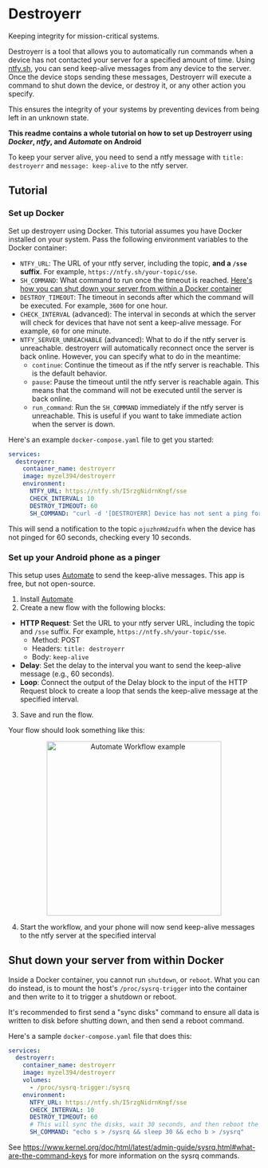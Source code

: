 # Destroyerr

Keeping integrity for mission-critical systems.

Destroyerr is a tool that allows you to automatically run commands when a device has not contacted your server for a specified amount of time. Using [ntfy.sh](https://ntfy.sh), you can send keep-alive messages from any device to the server. Once the device stops sending these messages, Destroyerr will execute a command to shut down the device, or destroy it, or any other action you specify.

This ensures the integrity of your systems by preventing devices from being left in an unknown state.

**This readme contains a whole tutorial on how to set up Destroyerr using _Docker_, _ntfy_, and _Automate_ on Android**

To keep your server alive, you need to send a ntfy message with `title: destroyerr` and `message: keep-alive` to the ntfy server.

## Tutorial

### Set up Docker

Set up destroyerr using Docker. This tutorial assumes you have Docker installed on your system.
Pass the following environment variables to the Docker container:

- `NTFY_URL`: The URL of your ntfy server, including the topic, **and a `/sse` suffix**. For example, `https://ntfy.sh/your-topic/sse`.
- `SH_COMMAND`: What command to run once the timeout is reached. [Here's how you can shut down your server from within a Docker container](#shut-down-your-server-from-within-docker)
- `DESTROY_TIMEOUT`: The timeout in seconds after which the command will be executed. For example, `3600` for one hour.
- `CHECK_INTERVAL` (advanced): The interval in seconds at which the server will check for devices that have not sent a keep-alive message. For example, `60` for one minute.
- `NTFY_SERVER_UNREACHABLE` (advanced): What to do if the ntfy server is unreachable. destroyerr will automatically reconnect once the server is back online. However, you can specify what to do in the meantime:
  - `continue`: Continue the timeout as if the ntfy server is reachable. This is the default behavior.
  - `pause`: Pause the timeout until the ntfy server is reachable again. This means that the command will not be executed until the server is back online.
  - `run_command`: Run the `SH_COMMAND` immediately if the ntfy server is unreachable. This is useful if you want to take immediate action when the server is down.

Here's an example `docker-compose.yaml` file to get you started:

```yaml
services:
  destroyerr:
    container_name: destroyerr
    image: myzel394/destroyerr
    environment:
      NTFY_URL: https://ntfy.sh/I5rzgNidrnKngf/sse
      CHECK_INTERVAL: 10
      DESTROY_TIMEOUT: 60
      SH_COMMAND: "curl -d '[DESTROYERR] Device has not sent a ping for over 60 seconds!' https://ntfy.sh/ojuzhnHdzudfn"
````

This will send a notification to the topic `ojuzhnHdzudfn` when the device has not pinged for 60 seconds, checking every 10 seconds.

### Set up your Android phone as a pinger

This setup uses [Automate](https://play.google.com/store/apps/details?id=com.llamalab.automate) to send the keep-alive messages. This app is free, but not open-source.

1. Install [Automate](https://play.google.com/store/apps/details?id=com.llamalab.automate)
2. Create a new flow with the following blocks:
  - **HTTP Request**: Set the URL to your ntfy server URL, including the topic and `/sse` suffix. For example, `https://ntfy.sh/your-topic/sse`.
    - Method: POST
    - Headers: `title: destroyerr`
    - Body: `keep-alive`
  - **Delay**: Set the delay to the interval you want to send the keep-alive message (e.g., 60 seconds).
  - **Loop**: Connect the output of the Delay block to the input of the HTTP Request block to create a loop that sends the keep-alive message at the specified interval.
3. Save and run the flow.

Your flow should look something like this:


<p align="center">
    <img src="assets/automate_workflow.png" align="center" width="350" alt="Automate Workflow example" />
</p>

4. Start the workflow, and your phone will now send keep-alive messages to the ntfy server at the specified interval

## Shut down your server from within Docker

Inside a Docker container, you cannot run `shutdown`, or `reboot`.
What you can do instead, is to mount the host's `/proc/sysrq-trigger` into the container and then write to it to trigger a shutdown or reboot.

It's recommended to first send a "sync disks" command to ensure all data is written to disk before shutting down, and then send a reboot command.

Here's a sample `docker-compose.yaml` file that does this:

```yaml
services:
  destroyerr:
    container_name: destroyerr
    image: myzel394/destroyerr
    volumes:
      - /proc/sysrq-trigger:/sysrq
    environment:
      NTFY_URL: https://ntfy.sh/I5rzgNidrnKngf/sse
      CHECK_INTERVAL: 10
      DESTROY_TIMEOUT: 60
      # This will sync the disks, wait 30 seconds, and then reboot the system
      SH_COMMAND: "echo s > /sysrq && sleep 30 && echo b > /sysrq"
````

See https://www.kernel.org/doc/html/latest/admin-guide/sysrq.html#what-are-the-command-keys for more information on the sysrq commands.

